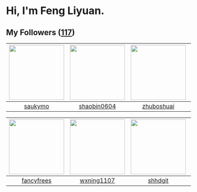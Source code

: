 # Hi, I'm Feng Liyuan.

## My Followers ([117](https://github.com/SunRunAway?tab=followers))

| <img src="https://avatars.githubusercontent.com/u/5670704?v=4" width="150" height="150" /> | <img src="https://avatars.githubusercontent.com/u/10383?v=4" width="150" height="150" /> | <img src="https://avatars.githubusercontent.com/u/10694566?v=4" width="150" height="150" /> | <img src="https://avatars.githubusercontent.com/u/34684800?v=4" width="150" height="150" /> |
| :----------------------------------------------------------------------------------------: | :--------------------------------------------------------------------------------------: | :-----------------------------------------------------------------------------------------: | :-----------------------------------------------------------------------------------------: |
|                            [saukymo](https://github.com/saukymo)                           |                       [shaobin0604](https://github.com/shaobin0604)                      |                         [zhuboshuai](https://github.com/zhuboshuai)                         |                     [MilleniumSpark](https://github.com/MilleniumSpark)                     |

| <img src="https://avatars.githubusercontent.com/u/3293915?v=4" width="150" height="150" /> | <img src="https://avatars.githubusercontent.com/u/42286315?v=4" width="150" height="150" /> | <img src="https://avatars.githubusercontent.com/u/11549583?v=4" width="150" height="150" /> | <img src="https://avatars.githubusercontent.com/u/30543181?v=4" width="150" height="150" /> |
| :----------------------------------------------------------------------------------------: | :-----------------------------------------------------------------------------------------: | :-----------------------------------------------------------------------------------------: | :-----------------------------------------------------------------------------------------: |
|                         [fancyfrees](https://github.com/fancyfrees)                        |                         [wxning1107](https://github.com/wxning1107)                         |                            [shhdgit](https://github.com/shhdgit)                            |                         [LittleFall](https://github.com/LittleFall)                         |